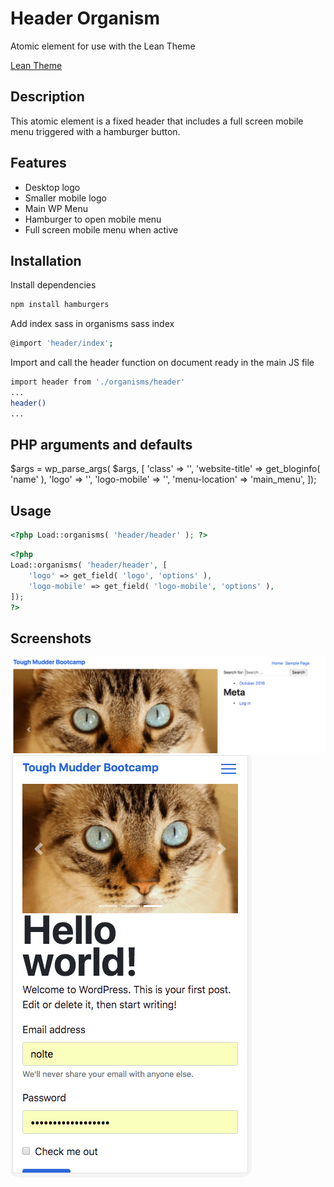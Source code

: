 # Header Organism

Atomic element for use with the Lean Theme

[Lean Theme](https://github.com/wearenolte/lean-theme)

## Description
This atomic element is a fixed header that includes a full screen mobile menu triggered with a hamburger button.

## Features
- Desktop logo
- Smaller mobile logo
- Main WP Menu
- Hamburger to open mobile menu
- Full screen mobile menu when active

## Installation
Install dependencies
```bash
npm install hamburgers
```

Add index sass in organisms sass index
```bash
@import 'header/index';
```
Import and call the header function on document ready in the main JS file
```bash
import header from './organisms/header'
...
header()
...
```

## PHP arguments and defaults

$args = wp_parse_args( $args, [
	'class' => '',
	'website-title' => get_bloginfo( 'name' ),
	'logo' => '',
	'logo-mobile' => '',
	'menu-location' => 'main_menu',
]);

## Usage
```php
<?php Load::organisms( 'header/header' ); ?>
```
```php
<?php
Load::organisms( 'header/header', [
	'logo' => get_field( 'logo', 'options' ),
	'logo-mobile' => get_field( 'logo-mobile', 'options' ),
]);
?>
```

## Screenshots
![Desktop screenshot](screenshot-desktop.png)
![Mobile screenshot](screenshot-mobile.gif)